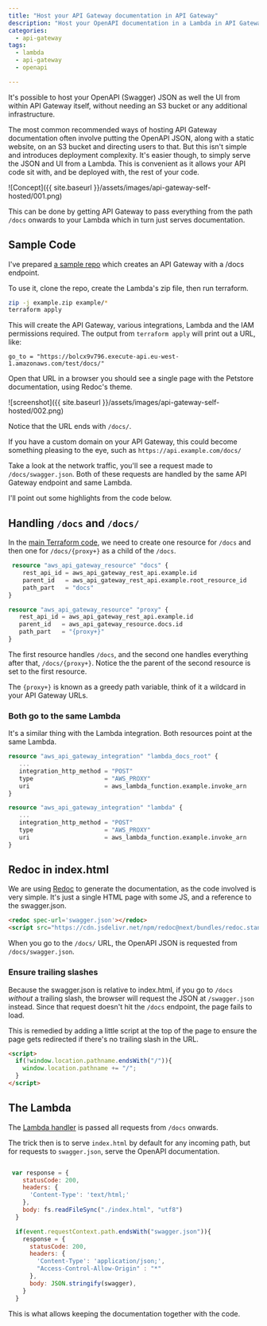 ```yaml
---
title: "Host your API Gateway documentation in API Gateway"
description: "Host your OpenAPI documentation in a Lambda in API Gateway without any additional infrastructure"
categories: 
  - api-gateway
tags: 
  - lambda
  - api-gateway
  - openapi

---
```


It's possible to host your OpenAPI (Swagger) JSON as well the UI from within API Gateway itself, without needing an S3 bucket or any additional infrastructure.


The most common recommended ways of hosting API Gateway documentation often involve putting the OpenAPI JSON, along with a static website, on an S3 bucket and directing users to that. But this isn't simple and introduces deployment complexity.  It's easier though, to simply serve the JSON and UI from a Lambda. This is convenient as it allows your API code sit with, and be deployed with, the rest of your code. 

![Concept]({{ site.baseurl }}/assets/images/api-gateway-self-hosted/001.png)

This can be done by getting API Gateway to pass everything from the path `/docs` onwards to your Lambda which in turn just serves documentation.  


## Sample Code

I've prepared [a sample repo](https://github.com/mendhak/API-Gateway-Self-Hosted-Documentation) which creates an API Gateway with a /docs endpoint. 

To use it, clone the repo, create the Lambda's zip file, then run terraform. 

```bash
zip -j example.zip example/*
terraform apply
```

This will create the API Gateway, various integrations, Lambda and the IAM permissions required.  The output from `terraform apply` will print out a URL, like: 

```
go_to = "https://bolcx9v796.execute-api.eu-west-1.amazonaws.com/test/docs/"
```

Open that URL in a browser you should see a single page with the Petstore documentation, using Redoc's theme. 

![screenshot]({{ site.baseurl }}/assets/images/api-gateway-self-hosted/002.png)

Notice that the URL ends with `/docs/`.  

If you have a custom domain on your API Gateway, this could become something pleasing to the eye, such as `https://api.example.com/docs/`

Take a look at the network traffic, you'll see a request made to `/docs/swagger.json`.  Both of these requests are handled by the same API Gateway endpoint and same Lambda.  



I'll point out some highlights from the code below. 

## Handling `/docs` and `/docs/`

In the [main Terraform code](https://github.com/mendhak/API-Gateway-Self-Hosted-Documentation/blob/master/main.tf), we need to create one resource for `/docs` and then one for `/docs/{proxy+}` as a child of the `/docs`.  


```terraform
 resource "aws_api_gateway_resource" "docs" {
    rest_api_id = aws_api_gateway_rest_api.example.id
    parent_id   = aws_api_gateway_rest_api.example.root_resource_id
    path_part   = "docs"
}

resource "aws_api_gateway_resource" "proxy" {
   rest_api_id = aws_api_gateway_rest_api.example.id
   parent_id   = aws_api_gateway_resource.docs.id
   path_part   = "{proxy+}"
}

```

The first resource handles `/docs`, and the second one handles everything after that, `/docs/{proxy+}`.  Notice the the parent of the second resource is set to the first resource. 

The `{proxy+}` is known as a greedy path variable, think of it a wildcard in your API Gateway URLs. 


### Both go to the same Lambda

It's a similar thing with the Lambda integration.  Both resources point at the same Lambda. 

```terraform
resource "aws_api_gateway_integration" "lambda_docs_root" {
   ...
   integration_http_method = "POST"
   type                    = "AWS_PROXY"
   uri                     = aws_lambda_function.example.invoke_arn
}

resource "aws_api_gateway_integration" "lambda" {
   ...
   integration_http_method = "POST"
   type                    = "AWS_PROXY"
   uri                     = aws_lambda_function.example.invoke_arn
}

```

## Redoc in index.html

We are using [Redoc](https://github.com/Redocly/redoc) to generate the documentation, as the code involved is very simple. It's just a single HTML page with some JS, and a reference to the swagger.json.  

```html
<redoc spec-url='swagger.json'></redoc>
<script src="https://cdn.jsdelivr.net/npm/redoc@next/bundles/redoc.standalone.js"> </script>
```

When you go to the `/docs/` URL, the OpenAPI JSON is requested from `/docs/swagger.json`.  

### Ensure trailing slashes

Because the swagger.json is relative to index.html, if you go to `/docs` _without_ a trailing slash, the browser will request the JSON at `/swagger.json` instead.  Since that request doesn't hit the `/docs` endpoint, the page fails to load.  

This is remedied by adding a little script at the top of the page to ensure the page gets redirected if there's no trailing slash in the URL. 

```html
<script>
  if(!window.location.pathname.endsWith("/")){
    window.location.pathname += "/";
  }
</script>
```    


## The Lambda

The [Lambda handler](https://github.com/mendhak/API-Gateway-Self-Hosted-Documentation/blob/master/example/main.js) is passed all requests from `/docs` onwards. 

The trick then is to serve `index.html` by default for any incoming path, but for requests to `swagger.json`, serve the OpenAPI documentation. 

```javascript

 var response = {
    statusCode: 200,
    headers: {
      'Content-Type': 'text/html;'
    },
    body: fs.readFileSync("./index.html", "utf8")
  }

  if(event.requestContext.path.endsWith("swagger.json")){
    response = {
      statusCode: 200,
      headers: {
        'Content-Type': 'application/json;',
        "Access-Control-Allow-Origin" : "*"
      },
      body: JSON.stringify(swagger),
    }
  }

```

This is what allows keeping the documentation together with the code. 




